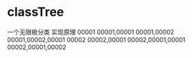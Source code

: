 # classTree
一个无限极分类
实现原理 
00001
00001,00001
00001,00002
00001,00002,00001
00002
00002,00001
00002,00001,00001
00002,00001,00002

